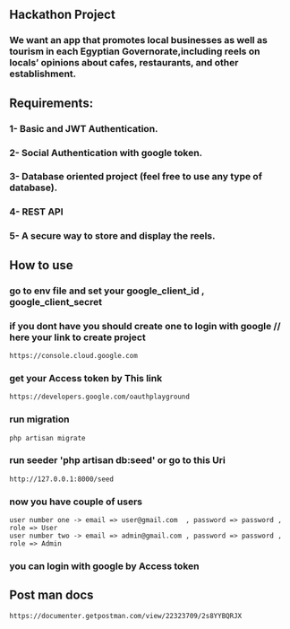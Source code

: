 ## Hackathon Project

### We want an app that promotes local businesses as well as tourism in each Egyptian Governorate,including reels on locals’ opinions about cafes, restaurants, and other establishment.

## Requirements:

### 1- Basic and JWT Authentication.
### 2- Social Authentication with google token.
### 3- Database oriented project (feel free to use any type of database).
### 4- REST API
### 5- A secure way to store and display the reels.


## How to use 

### go to env file and set your google_client_id , google_client_secret 
### if you dont have you should create one to login with google // here your link to create project
    https://console.cloud.google.com
   
### get your Access token by This link
    https://developers.google.com/oauthplayground
### run migration 
    php artisan migrate
### run seeder 'php artisan db:seed' or go to this Uri
    http://127.0.0.1:8000/seed
   
### now you have couple of users 
    user number one -> email => user@gmail.com  , password => password , role => User
    user number two -> email => admin@gmail.com , password => password , role => Admin
### you can login with google by Access token


## Post man docs

    https://documenter.getpostman.com/view/22323709/2s8YYBQRJX






